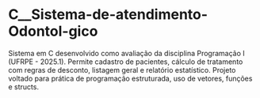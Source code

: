 # C__Sistema-de-atendimento-Odontol-gico
Sistema em C desenvolvido como avaliação da disciplina Programação I (UFRPE - 2025.1). Permite cadastro de pacientes, cálculo de tratamento com regras de desconto, listagem geral e relatório estatístico. Projeto voltado para prática de programação estruturada, uso de vetores, funções e structs.
